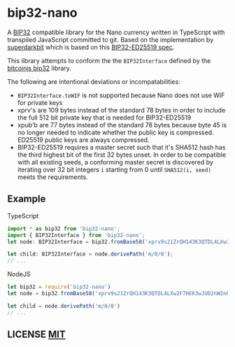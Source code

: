 # bip32-nano

A [BIP32](https://github.com/bitcoin/bips/blob/master/bip-0032.mediawiki) compatible library for the Nano currency written in TypeScript with transpiled JavaScript committed to git. Based on the implementation by [superdarkbit](https://github.com/superdarkbit/nano-bip32-ed25519) which is based on this [BIP32-ED25519 spec](https://drive.google.com/file/d/0ByMtMw2hul0EMFJuNnZORDR2NDA/view).

This library attempts to conform the the `BIP32Interface` defined by the [bitcoinjs bip32](https://github.com/bitcoinjs/bip32) library.

The following are intentional deviations or incompatabilities:

- `BIP32Interface.toWIF` is not supported because Nano does not use WIF for private keys
- xprv's are 109 bytes instead of the standard 78 bytes in order to include the full 512 bit private key that is needed for BIP32-ED25519
- xpub'b are 77 bytes instead of the standard 78 bytes because byte 45 is no longer needed to indicate whether the public key is compressed. ED25519 public keys are always compressed.
- BIP32-ED25519 requires a master secret such that it's SHA512 hash has the third highest bit of the first 32 bytes unset. In order to be compatible with all existing seeds, a conforming master secret is discovered by iterating over 32 bit integers `i` starting from 0 until `SHA512(i, seed)` meets the requirements.

## Example

TypeScript

``` typescript
import * as bip32 from 'bip32-nano';
import { BIP32Interface } from 'bip32-nano';
let node: BIP32Interface = bip32.fromBase58('xprv9s21ZrQH143K3QTDL4LXw2F7HEK3wJUD2nW2nRk4stbPy6cq3jPPqjiChkVvvNKmPGJxWUtg6LnF5kejMRNNU3TGtRBeJgk33yuGBxrMPHi');

let child: BIP32Interface = node.derivePath('m/0/0');
// ...
```

NodeJS

``` javascript
let bip32 = require('bip32-nano')
let node = bip32.fromBase58('xprv9s21ZrQH143K3QTDL4LXw2F7HEK3wJUD2nW2nRk4stbPy6cq3jPPqjiChkVvvNKmPGJxWUtg6LnF5kejMRNNU3TGtRBeJgk33yuGBxrMPHi')

let child = node.derivePath('m/0/0')
// ...
```

## LICENSE [MIT](LICENSE)
